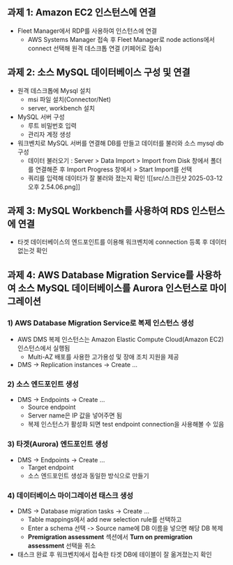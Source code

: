 
## 과제 1: Amazon EC2 인스턴스에 연결
- Fleet Manager에서 RDP를 사용하여 인스턴스에 연결
	- AWS Systems Manager 접속 후 Fleet Manager로 node actions에서 connect 선택해 원격 데스크톱 연결 (키페어로 접속)

## 과제 2: 소스 MySQL 데이터베이스 구성 및 연결
- 원격 데스크톱에 Mysql 설치
	- msi 파일 설치(Connector/Net)
	- server, workbench 설치
- MySQL 서버 구성
	- 루트 비밀번호 입력
	- 관리자 계정 생성
- 워크벤치로 MySQL 서버를 연결해 DB를 만들고 데이터를 불러와 소스 mysql db 구성
	- 데이터 불러오기 : Server > Data Import > Import from Disk 창에서 폴더를 연결해준 후 Import Progress 창에서 > Start Import를 선택
	- 쿼리를 입력해 데이터가 잘 불러와 졌는지 확인
 ![[src/스크린샷 2025-03-12 오후 2.54.06.png]]

## 과제 3: MySQL Workbench를 사용하여 RDS 인스턴스에 연결
- 타겟 데이터베이스의 엔드포인트를 이용해 워크벤치에 connection 등록 후 데이터 없는것 확인

## 과제 4: AWS Database Migration Service를 사용하여 소스 MySQL 데이터베이스를 Aurora 인스턴스로 마이그레이션

### 1) AWS Database Migration Service로 복제 인스턴스 생성
- AWS DMS 복제 인스턴스는 Amazon Elastic Compute Cloud(Amazon EC2) 인스턴스에서 실행됨
	- Multi-AZ 배포를 사용한 고가용성 및 장애 조치 지원을 제공
- DMS -> Replication instances -> Create ... 

### 2) 소스 엔드포인트 생성
- DMS -> Endpoints -> Create ...
	- Source endpoint 
	- Server name은 IP 값을 넣어주면 됨
	- 복제 인스턴스가 활성화 되면 test endpoint connection을 사용해볼 수 있음

### 3) 타겟(Aurora) 엔드포인트 생성
- DMS -> Endpoints -> Create ...
	- Target endpoint
	- 소스 엔드포인트 생성과 동일한 방식으로 만들기

### 4) 데이터베이스 마이그레이션 태스크 생성
- DMS -> Database migration tasks -> Create ...
	- Table mappings에서 add new selection rule를 선택하고
	- Enter a schema 선택  -> Source name에 DB 이름을 넣으면 해당 DB 복제
	- **Premigration assessment** 섹션에서 **Turn on premigration assessment** 선택을 취소
- 태스크 완료 후 워크벤치에서 접속한 타겟 DB에 테이블이 잘 옮겨졌는지 확인